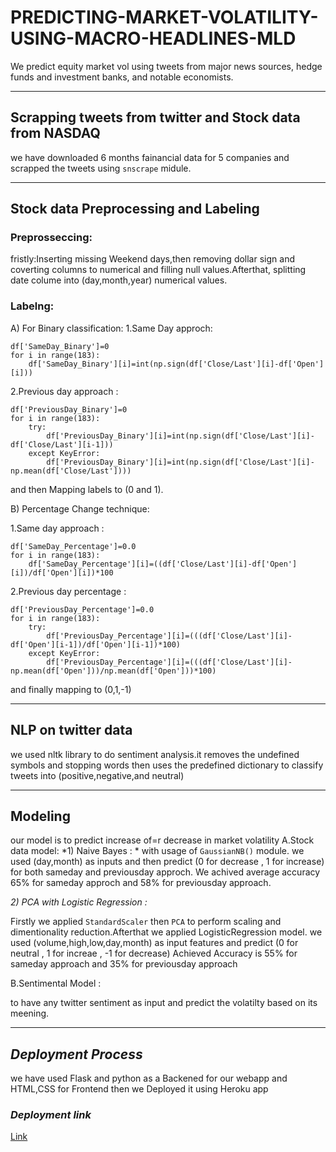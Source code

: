 # PREDICTING-MARKET-VOLATILITY-USING-MACRO-HEADLINES-MLD
We predict equity market vol using tweets from major news sources, hedge funds and investment banks, and notable economists.

---
## Scrapping tweets from twitter and Stock data from NASDAQ
we have downloaded 6 months fainancial data for 5 companies and scrapped the tweets using `snscrape` midule.


---
## Stock data Preprocessing and Labeling
### Preprosseccing:
fristly:Inserting missing Weekend days,then removing dollar sign and coverting columns to numerical and
filling null values.Afterthat, splitting date colume into (day,month,year) numerical values.
### Labelng:
A) For Binary classification:
1.Same Day approch:
```
df['SameDay_Binary']=0
for i in range(183):
    df['SameDay_Binary'][i]=int(np.sign(df['Close/Last'][i]-df['Open'][i]))
```
2.Previous day approach :

```
df['PreviousDay_Binary']=0
for i in range(183):
    try:
        df['PreviousDay_Binary'][i]=int(np.sign(df['Close/Last'][i]-df['Close/Last'][i-1]))
    except KeyError:
        df['PreviousDay_Binary'][i]=int(np.sign(df['Close/Last'][i]-np.mean(df['Close/Last'])))
```
and then Mapping labels to (0 and 1).

B) Percentage Change technique:

1.Same day approach :
```
df['SameDay_Percentage']=0.0
for i in range(183):
    df['SameDay_Percentage'][i]=((df['Close/Last'][i]-df['Open'][i])/df['Open'][i])*100
```
2.Previous day percentage :

```
df['PreviousDay_Percentage']=0.0
for i in range(183):
    try:
        df['PreviousDay_Percentage'][i]=(((df['Close/Last'][i]-df['Open'][i-1])/df['Open'][i-1])*100)
    except KeyError:
        df['PreviousDay_Percentage'][i]=(((df['Close/Last'][i]-np.mean(df['Open']))/np.mean(df['Open']))*100)
```
and finally mapping to (0,1,-1)

---
## NLP on twitter data

we used nltk library to do sentiment analysis.it removes the undefined symbols and stopping words then uses the predefined dictionary to classify tweets into (positive,negative,and neutral)

---
## Modeling
our model is to predict increase of=r decrease in market volatility 
A.Stock data model:
*1) Naive Bayes : *
with usage of `GaussianNB()` module.
we used (day,month) as inputs and then predict (0 for decrease , 1 for increase) for both sameday and previousday approch.
We achived average accuracy 65% for sameday approch and 58% for previousday approach.

*2) PCA with Logistic Regression :*

Firstly we applied `StandardScaler` then `PCA` to perform scaling and dimentionality reduction.Afterthat we applied LogisticRegression model.
we used (volume,high,low,day,month) as input features and predict (0 for neutral , 1 for increae , -1 for decrease)
Achieved Accuracy is 55% for sameday approach and 35% for previousday approach

B.Sentimental Model : 

to have any twitter sentiment as input and predict the volatilty based on its meening.

---
## *Deployment Process*
we have used Flask and python as a Backened for our webapp and HTML,CSS for Frontend then we Deployed it using Heroku app 

### *Deployment link*
[Link](https://marketvolatiltypredection.herokuapp.com/)
